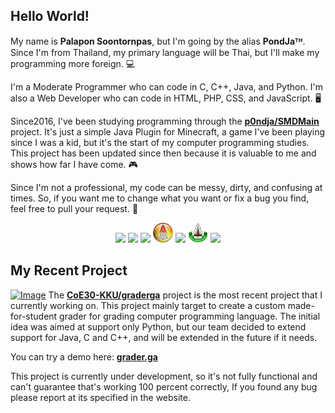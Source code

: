 ## Hello World!
My name is **Palapon Soontornpas**, but I'm going by the alias **PondJaᵀᴴ**. Since I'm from Thailand, my primary language will be Thai, but I'll make my programming more foreign. 💻

I'm a Moderate Programmer who can code in C, C++, Java, and Python. I'm also a Web Developer who can code in HTML, PHP, CSS, and JavaScript. 🖥

Since2016, I've been studying programming through the [**p0ndja/SMDMain**](https://github.com/p0ndja/SMD_Main) project. It's just a simple Java Plugin for Minecraft, a game I've been playing since I was a kid, but it's the start of my computer programming studies. This project has been updated since then because it is valuable to me and shows how far I have come. 🎮

Since I'm not a professional, my code can be messy, dirty, and confusing at times. So, if you want me to change what you want or fix a bug you find, feel free to pull your request. 🔎
<p align='center'>
        <a href="https://www.facebook.com/p0ndja"><img src="https://image.flaticon.com/icons/svg/733/733547.svg" width="32"></a>
        <a href="https://twitter.com/p0ndja"><img src="https://image.flaticon.com/icons/svg/1409/1409937.svg" width="32"></a>
        <a href="https://instagr.am/p0ndja"><img src="https://image.flaticon.com/icons/svg/2111/2111463.svg" width="32"></a>
        <a href="https://smd.pondja.com"><img src="https://raw.githubusercontent.com/p0ndja/WebDev/master/static/images/logo/smdlogo.png" width="32"></a>
        <a href="https://grader.ga/"><img src="https://raw.githubusercontent.com/CoE30-KKU/graderga/master/static/elements/logo/logo.png" width="32"></a>
        <a href="https://pharm.md.kku.ac.th/"><img src="https://raw.githubusercontent.com/p0ndja/SNGR_PharmacyDepartment/master/static/elements/logo/logo.png" width="32"></a>
        <a href="https://www.pondja.com"><img src="https://www.pondja.com/p0ndja_square.png" width="32"></a>
</p>

## My Recent Project
<a href="https://grader.ga/" target="_blank">![Image](https://i.imgur.com/Vrj8O8s.jpg)</a>
The [**CoE30-KKU/graderga**](https://github.com/CoE30-KKU/graderga) project is the most recent project that I currently working on. This project mainly target to create a custom made-for-student grader for grading computer programming language. The initial idea was aimed at support only Python, but our team decided to extend support for Java, C and C++, and will be extended in the future if it needs.

You can try a demo here: [**grader.ga**](https://grader.ga/)

This project is currently under development, so it's not fully functional and can't guarantee that's working 100 percent correctly, If you found any bug please report at its specified in the website.
